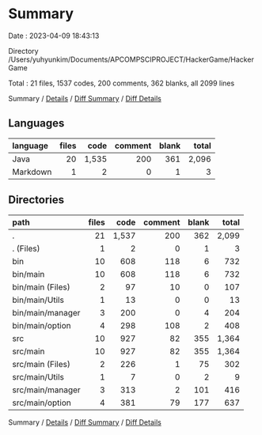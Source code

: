 # Summary

Date : 2023-04-09 18:43:13

Directory /Users/yuhyunkim/Documents/APCOMPSCIPROJECT/HackerGame/HackerGame

Total : 21 files,  1537 codes, 200 comments, 362 blanks, all 2099 lines

Summary / [Details](details.md) / [Diff Summary](diff.md) / [Diff Details](diff-details.md)

## Languages
| language | files | code | comment | blank | total |
| :--- | ---: | ---: | ---: | ---: | ---: |
| Java | 20 | 1,535 | 200 | 361 | 2,096 |
| Markdown | 1 | 2 | 0 | 1 | 3 |

## Directories
| path | files | code | comment | blank | total |
| :--- | ---: | ---: | ---: | ---: | ---: |
| . | 21 | 1,537 | 200 | 362 | 2,099 |
| . (Files) | 1 | 2 | 0 | 1 | 3 |
| bin | 10 | 608 | 118 | 6 | 732 |
| bin/main | 10 | 608 | 118 | 6 | 732 |
| bin/main (Files) | 2 | 97 | 10 | 0 | 107 |
| bin/main/Utils | 1 | 13 | 0 | 0 | 13 |
| bin/main/manager | 3 | 200 | 0 | 4 | 204 |
| bin/main/option | 4 | 298 | 108 | 2 | 408 |
| src | 10 | 927 | 82 | 355 | 1,364 |
| src/main | 10 | 927 | 82 | 355 | 1,364 |
| src/main (Files) | 2 | 226 | 1 | 75 | 302 |
| src/main/Utils | 1 | 7 | 0 | 2 | 9 |
| src/main/manager | 3 | 313 | 2 | 101 | 416 |
| src/main/option | 4 | 381 | 79 | 177 | 637 |

Summary / [Details](details.md) / [Diff Summary](diff.md) / [Diff Details](diff-details.md)